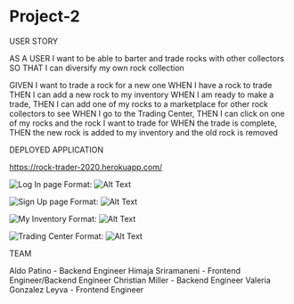 # Project-2

USER STORY

AS A USER I want to be able to barter and trade rocks with other collectors
SO THAT I can diversify my own rock collection

GIVEN I want to trade a rock for a new one
WHEN I have a rock to trade
THEN I can add a new rock to my inventory
WHEN I am ready to make a trade,
THEN I can add one of my rocks to a marketplace for other rock collectors to see
WHEN I go to the Trading Center,
THEN I can click on one of my rocks and the rock I want to trade for
WHEN the trade is complete,
THEN the new rock is added to my inventory and the old rock is removed

DEPLOYED APPLICATION

https://rock-trader-2020.herokuapp.com/

![Log In page](/images/Log-In.png)
Format: ![Alt Text](url)

![Sign Up page](/images/Sign-Up.png)
Format: ![Alt Text](url)

![My Inventory](/images/My-Inventory.png)
Format: ![Alt Text](url)

![Trading Center](/images/Trading-Center.png)
Format: ![Alt Text](url)

TEAM

Aldo Patino - Backend Engineer
Himaja Sriramaneni - Frontend Engineer/Backend Engineer
Christian Miller - Backend Engineer
Valeria Gonzalez Leyva - Frontend Engineer


